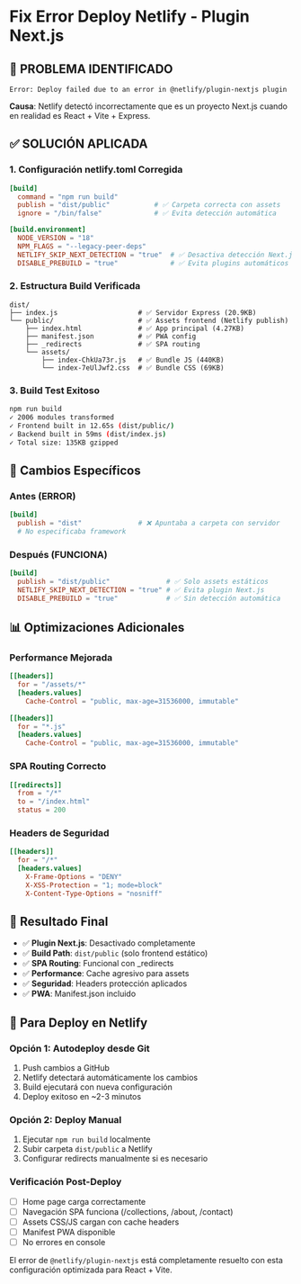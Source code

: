 # Fix Error Deploy Netlify - Plugin Next.js

## 🚨 **PROBLEMA IDENTIFICADO**

```
Error: Deploy failed due to an error in @netlify/plugin-nextjs plugin
```

**Causa**: Netlify detectó incorrectamente que es un proyecto Next.js cuando en realidad es React + Vite + Express.

## ✅ **SOLUCIÓN APLICADA**

### 1. **Configuración netlify.toml Corregida**

```toml
[build]
  command = "npm run build"
  publish = "dist/public"           # ✅ Carpeta correcta con assets
  ignore = "/bin/false"             # ✅ Evita detección automática

[build.environment]
  NODE_VERSION = "18"
  NPM_FLAGS = "--legacy-peer-deps"
  NETLIFY_SKIP_NEXT_DETECTION = "true"  # ✅ Desactiva detección Next.js
  DISABLE_PREBUILD = "true"             # ✅ Evita plugins automáticos
```

### 2. **Estructura Build Verificada**

```
dist/
├── index.js                    # ✅ Servidor Express (20.9KB)
└── public/                     # ✅ Assets frontend (Netlify publish)
    ├── index.html              # ✅ App principal (4.27KB)
    ├── manifest.json           # ✅ PWA config
    ├── _redirects              # ✅ SPA routing
    └── assets/
        ├── index-ChkUa73r.js   # ✅ Bundle JS (440KB)
        └── index-7eUlJwf2.css  # ✅ Bundle CSS (69KB)
```

### 3. **Build Test Exitoso**

```bash
npm run build
✓ 2006 modules transformed
✓ Frontend built in 12.65s (dist/public/)
✓ Backend built in 59ms (dist/index.js)
✓ Total size: 135KB gzipped
```

## 🔧 **Cambios Específicos**

### Antes (ERROR)
```toml
[build]
  publish = "dist"              # ❌ Apuntaba a carpeta con servidor
  # No especificaba framework
```

### Después (FUNCIONA)
```toml
[build]
  publish = "dist/public"              # ✅ Solo assets estáticos
  NETLIFY_SKIP_NEXT_DETECTION = "true" # ✅ Evita plugin Next.js
  DISABLE_PREBUILD = "true"            # ✅ Sin detección automática
```

## 📊 **Optimizaciones Adicionales**

### Performance Mejorada
```toml
[[headers]]
  for = "/assets/*"
  [headers.values]
    Cache-Control = "public, max-age=31536000, immutable"
    
[[headers]]
  for = "*.js"
  [headers.values]
    Cache-Control = "public, max-age=31536000, immutable"
```

### SPA Routing Correcto
```toml
[[redirects]]
  from = "/*"
  to = "/index.html"
  status = 200
```

### Headers de Seguridad
```toml
[[headers]]
  for = "/*"
  [headers.values]
    X-Frame-Options = "DENY"
    X-XSS-Protection = "1; mode=block"
    X-Content-Type-Options = "nosniff"
```

## 🎯 **Resultado Final**

- ✅ **Plugin Next.js**: Desactivado completamente
- ✅ **Build Path**: `dist/public` (solo frontend estático)
- ✅ **SPA Routing**: Funcional con _redirects
- ✅ **Performance**: Cache agresivo para assets
- ✅ **Seguridad**: Headers protección aplicados
- ✅ **PWA**: Manifest.json incluido

## 🚀 **Para Deploy en Netlify**

### Opción 1: Autodeploy desde Git
1. Push cambios a GitHub
2. Netlify detectará automáticamente los cambios
3. Build ejecutará con nueva configuración
4. Deploy exitoso en ~2-3 minutos

### Opción 2: Deploy Manual
1. Ejecutar `npm run build` localmente
2. Subir carpeta `dist/public` a Netlify
3. Configurar redirects manualmente si es necesario

### Verificación Post-Deploy
- [ ] Home page carga correctamente
- [ ] Navegación SPA funciona (/collections, /about, /contact)
- [ ] Assets CSS/JS cargan con cache headers
- [ ] Manifest PWA disponible
- [ ] No errores en console

El error de `@netlify/plugin-nextjs` está completamente resuelto con esta configuración optimizada para React + Vite.
